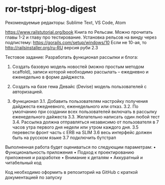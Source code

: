 # ror-tstprj-blog-digest
Рекомендуемые редакторы: Sublime Text, VS Code, Atom

https://www.railstutorial.org/book
Книга по Рельсам. Можно прочитать главы 1-2 и главу про тестирование.
Установка рельсов на винду через подпистему: https://gorails.com/setup/windows/10
Если не 10-ая, то http://railsinstaller.org/ru-RU версия руби 2.3


Тестовое задание: 
Разработать функционал рассылки и блога:
1.  Создать базовую модель новостей (можно простым методом scaffold), записи которой необходимо рассылать – ежедневно и еженедельно в форме дайджеста.
2.  Создать на базе гема Девайс (Devise) модель пользователей с авторизацией.

3.  Функционал
3.1.  Добавить пользователям настройку получения дайджеста ежедневного, еженедельного или отказ.
3.2.  По умолчанию при создании всех пользователей включать в рассылку еженедельного дайжеста
3.3.  Желательно написать один любой тест
3.4.  Рассылка должна отправляться независимо от пользователя в 7 часов утра первого дня недели или утром каждого дня.
3.5 перевести фронт часть с ERB на SLIM
3.6 весь интерфейс должен быть на русском языке
3.7 подключить бутстрап


Выполненная работа будет оцениваться по следующим параметрам:
•  Функциональность приложения
•  Подход к проектированию приложения и разработке
•  Внимание к деталям
•  Аккуратный и читабельный код


Код необходимо оформить в репозиторий на GitHub с краткой документацией по запуску	
